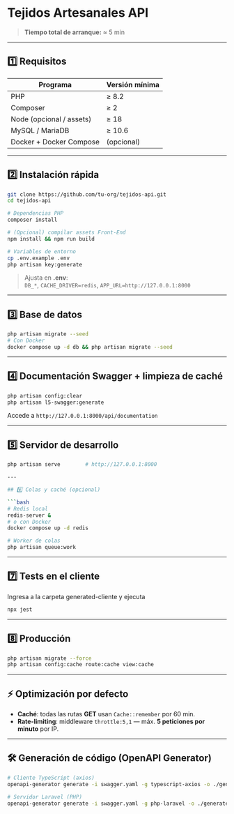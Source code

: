 
# Tejidos Artesanales API

> **Tiempo total de arranque:** ≈ 5 min  

---

## 1️⃣ Requisitos

| Programa               | Versión mínima |
|------------------------|----------------|
| PHP                    | ≥ 8.2 |
| Composer               | ≥ 2 |
| Node (opcional / assets) | ≥ 18 |
| MySQL / MariaDB        | ≥ 10.6 |
| Docker + Docker Compose | (opcional) |

---

## 2️⃣ Instalación rápida

```bash
git clone https://github.com/tu-org/tejidos-api.git
cd tejidos-api

# Dependencias PHP
composer install

# (Opcional) compilar assets Front-End
npm install && npm run build

# Variables de entorno
cp .env.example .env
php artisan key:generate
```

> Ajusta en **.env**:  
> `DB_*`, `CACHE_DRIVER=redis`, `APP_URL=http://127.0.0.1:8000`

---

## 3️⃣ Base de datos

```bash
php artisan migrate --seed
# Con Docker
docker compose up -d db && php artisan migrate --seed
```

---

## 4️⃣ Documentación Swagger + limpieza de caché

```bash
php artisan config:clear
php artisan l5-swagger:generate
```

Accede a `http://127.0.0.1:8000/api/documentation`

---

## 5️⃣ Servidor de desarrollo

```bash
php artisan serve        # http://127.0.0.1:8000

---

## 6️⃣ Colas y caché (opcional)

```bash
# Redis local
redis-server &
# o con Docker
docker compose up -d redis

# Worker de colas
php artisan queue:work
```

---

## 7️⃣ Tests en el cliente

Ingresa a la carpeta generated-cliente y ejecuta
```bash
npx jest
```

---

## 8️⃣ Producción

```bash
php artisan migrate --force
php artisan config:cache route:cache view:cache
```

---

## ⚡ Optimización por defecto

* **Caché**: todas las rutas **GET** usan `Cache::remember` por 60 min.  
* **Rate-limiting**: middleware `throttle:5,1` — máx. **5 peticiones por minuto** por IP.

---

## 🛠️ Generación de código (OpenAPI Generator)

```bash
# Cliente TypeScript (axios)
openapi-generator generate -i swagger.yaml -g typescript-axios -o ./generated-client

# Servidor Laravel (PHP)
openapi-generator generate -i swagger.yaml -g php-laravel -o ./generated-server
```
